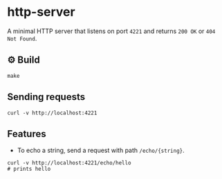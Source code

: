 # http-server

A minimal HTTP server that listens on port `4221` and returns `200 OK` or `404 Not Found`.

## ⚙️ Build

```
make
```

## Sending requests

```
curl -v http://localhost:4221
```

## Features

- To echo a string, send a request with path `/echo/{string}`.

```
curl -v http://localhost:4221/echo/hello
# prints hello
```
